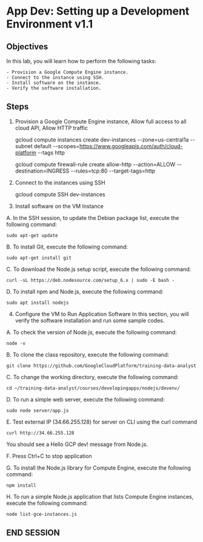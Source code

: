# App Dev: Setting up a Development Environment v1.1

## Objectives

In this lab, you will learn how to perform the following tasks:

    - Provision a Google Compute Engine instance.
    - Connect to the instance using SSH.
    - Install software on the instance.
    - Verify the software installation.

## Steps

1. Provision a Google Compute Engine instance, Allow full access to all cloud API, Allow HTTP traffic

    gcloud compute instances create dev-instances --zone=us-central1a --subnet default --scopes=https://www.googleapis.com/auth/cloud-platform --tags http

    gcloud compute firewall-rule create allow-http --action=ALLOW --destination=INGRESS --rules=tcp:80 --target-tags=http

2. Connect to the instances using SSH

    gcloud compute SSH dev-instances

3. Install software on the VM Instance

A. In the SSH session, to update the Debian package list, execute the following command:

    sudo apt-get update

B. To install Git, execute the following command:

    sudo apt-get install git

C. To download the Node.js setup script, execute the following command:

    curl -sL https://deb.nodesource.com/setup_6.x | sudo -E bash -

D. To install npm and Node.js, execute the following command:

    sudo apt install nodejs

4. Configure the VM to Run Application Software
    In this section, you will verify the software installation and run some sample codes.

A. To check the version of Node.js, execute the following command:

    node -v

B. To clone the class repository, execute the following command:

    git clone https://github.com/GoogleCloudPlatform/training-data-analyst

C. To change the working directory, execute the following command:

    cd ~/training-data-analyst/courses/developingapps/nodejs/devenv/

D. To run a simple web server, execute the following command:

    sudo node server/app.js

E. Test external IP (34.66.255.128) for server on CLI using the curl command

    curl http://34.66.255.128 

You should see a Hello GCP dev! message from Node.js.

F. Press Ctrl+C to stop application

G. To install the Node.js library for Compute Engine, execute the following command:

    npm install

H. To run a simple Node.js application that lists Compute Engine instances, execute the following command:

    node list-gce-instances.js

## END SESSION
